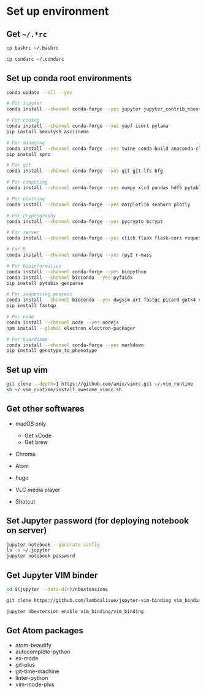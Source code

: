 # Set up environment

## Get `~/.*rc`

```sh
cp bashrc ~/.bashrc

cp condarc ~/.condarc
```

## Set up conda root environments

```sh
conda update --all --yes

# For Jupyter
conda install --channel conda-forge --yes jupyter jupyter_contrib_nbextensions nb_conda

# For coding
conda install --channel conda-forge --yes yapf isort pylama
pip install beautysh asciinema

# For managing
conda install --channel conda-forge --yes twine conda-build anaconda-client pyinstaller
pip install spro

# For git
conda install --channel conda-forge --yes git git-lfs bfg

# For computing
conda install --channel conda-forge --yes numpy xlrd pandas hdf5 pytables scikit-learn scipy statsmodels

# For plotting
conda install --channel conda-forge --yes matplotlib seaborn plotly

# For cryptography
conda install --channel conda-forge --yes pycrypto bcrypt

# For server
conda install --channel conda-forge --yes click flask flask-cors requests

# For R
conda install --channel conda-forge --yes rpy2 r-mass

# For bioinformatics
conda install --channel conda-forge --yes biopython
conda install --channel bioconda --yes pyfaidx
pip install pytabix geoparse

# For sequencing process
conda install --channel bioconda --yes dwgsim art fastqc picard gatk4 seqtk htslib samtools bwa hisat2 kallisto freebayes bcftools snpeff #manta strekla
pip install fastqp

# For node
conda install --channel node --yes nodejs
npm install --global electron electron-packager

# For Guardiome
conda install --channel conda-forge --yes markdown
pip install genotype_to_phenotype
```

## Set up vim

```sh
git clone --depth=1 https://github.com/amix/vimrc.git ~/.vim_runtime
sh ~/.vim_runtime/install_awesome_vimrc.sh
```

## Get other softwares

- macOS only

  - Get xCode
  - Get brew

- Chrome

- Atom

- hugo

- VLC media player

- Shotcut

## Set Jupyter password (for deploying notebook on server)

```sh
jupyter notebook --generate-config
ls -a ~/.jupyter
jupyter notebook password
```

## Get Jupyter VIM binder

```sh
cd $(jupyter --data-dir)/nbextensions

git clone https://github.com/lambdalisue/jupyter-vim-binding vim_binding

jupyter nbextension enable vim_binding/vim_binding
```

## Get Atom packages

- atom-beautify
- autocomplete-python
- ex-mode
- git-plus
- git-time-machine
- linter-python
- vim-mode-plus
